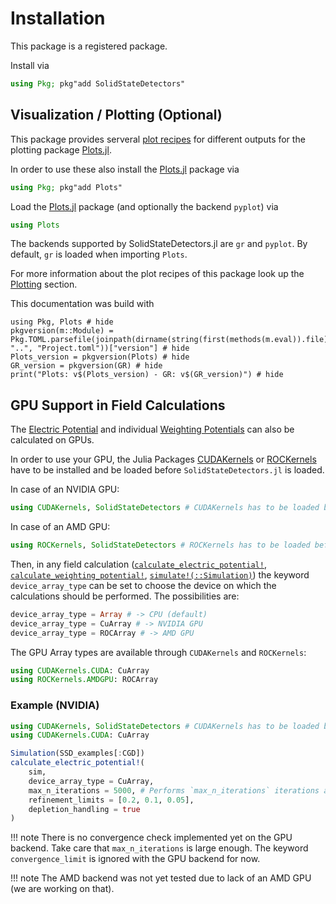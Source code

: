 # Installation

This package is a registered package.

Install via

```julia
using Pkg; pkg"add SolidStateDetectors"
```

## Visualization / Plotting (Optional)

This package provides serveral [plot recipes](https://docs.juliaplots.org/latest/recipes/) for different outputs for the plotting package [Plots.jl](https://github.com/JuliaPlots/Plots.jl/).

In order to use these also install the [Plots.jl](https://github.com/JuliaPlots/Plots.jl/) package via

```julia
using Pkg; pkg"add Plots"
```

Load the [Plots.jl](https://github.com/JuliaPlots/Plots.jl/) package (and optionally the backend `pyplot`) via

```julia
using Plots
```

The backends supported by SolidStateDetectors.jl are `gr` and `pyplot`.
By default, `gr` is loaded when importing `Plots`.

For more information about the plot recipes of this package look up the [Plotting](@ref) section.

This documentation was build with
```@example
using Pkg, Plots # hide
pkgversion(m::Module) = Pkg.TOML.parsefile(joinpath(dirname(string(first(methods(m.eval)).file)), "..", "Project.toml"))["version"] # hide
Plots_version = pkgversion(Plots) # hide
GR_version = pkgversion(GR) # hide
print("Plots: v$(Plots_version) - GR: v$(GR_version)") # hide
```

## GPU Support in Field Calculations

The [Electric Potential](@ref) and individual [Weighting Potentials](@ref) can also be calculated on GPUs.

In order to use your GPU, the Julia Packages [CUDAKernels](https://github.com/JuliaGPU/KernelAbstractions.jl/tree/master/lib/CUDAKernels) or [ROCKernels](https://github.com/JuliaGPU/KernelAbstractions.jl/tree/master/lib/ROCKernels) have to be installed and be loaded before `SolidStateDetectors.jl` is loaded.

In case of an NVIDIA GPU:
```julia
using CUDAKernels, SolidStateDetectors # CUDAKernels has to be loaded before SSD
```

In case of an AMD GPU:
```julia
using ROCKernels, SolidStateDetectors # ROCKernels has to be loaded before SSD
```

Then, in any field calculation ([`calculate_electric_potential!`](@ref), [`calculate_weighting_potential!`](@ref), [`simulate!(::Simulation)`](@ref)) the keyword `device_array_type` can be set to choose the device on which the calculations should be performed.
The possibilities are:
```julia
device_array_type = Array # -> CPU (default)
device_array_type = CuArray # -> NVIDIA GPU
device_array_type = ROCArray # -> AMD GPU
```
The GPU Array types are available through `CUDAKernels` and `ROCKernels`:
```julia
using CUDAKernels.CUDA: CuArray
using ROCKernels.AMDGPU: ROCArray
```

### Example (NVIDIA)

```julia
using CUDAKernels, SolidStateDetectors # CUDAKernels has to be loaded before SSD
using CUDAKernels.CUDA: CuArray

Simulation(SSD_examples[:CGD])
calculate_electric_potential!( 
    sim, 
    device_array_type = CuArray, 
    max_n_iterations = 5000, # Performs `max_n_iterations` iterations after each refinement
    refinement_limits = [0.2, 0.1, 0.05],
    depletion_handling = true
)    
```

!!! note
    There is no convergence check implemented yet on the GPU backend.
    Take care that `max_n_iterations` is large enough.
    The keyword `convergence_limit` is ignored with the GPU backend for now.

!!! note
    The AMD backend was not yet tested due to lack of an AMD GPU (we are working on that).
